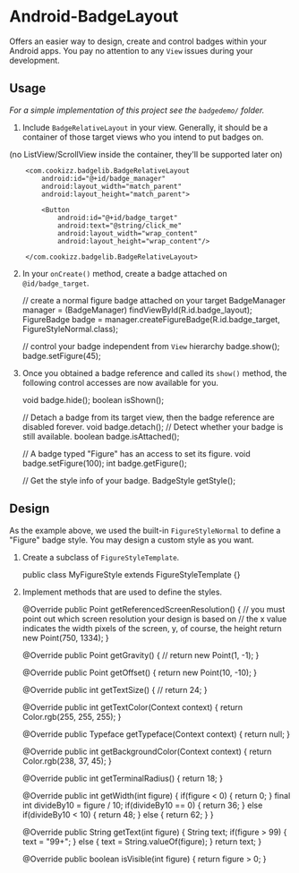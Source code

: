 # Android-BadgeLayout
Offers an easier way to design, create and control badges within your Android apps. You pay no attention to any `View` issues during your development.

## Usage
*For a simple implementation of this project see the `badgedemo/` folder.*

  1. Include `BadgeRelativeLayout` in your view. Generally, it should be a container of those target views who you intend to put badges on.
  
  (no ListView/ScrollView inside the container, they'll be supported later on)
  
        <com.cookizz.badgelib.BadgeRelativeLayout
            android:id="@+id/badge_manager"
            android:layout_width="match_parent"
            android:layout_height="match_parent">
            
            <Button
                android:id="@+id/badge_target"
                android:text="@string/click_me"
                android:layout_width="wrap_content"
                android:layout_height="wrap_content"/>

        </com.cookizz.badgelib.BadgeRelativeLayout>

  2. In your `onCreate()` method, create a badge attached on `@id/badge_target`.

        // create a normal figure badge attached on your target
        BadgeManager manager = (BadgeManager) findViewById(R.id.badge_layout);
        FigureBadge badge = 
                    manager.createFigureBadge(R.id.badge_target, FigureStyleNormal.class);
        
        // control your badge independent from `View` hierarchy
        badge.show();
        badge.setFigure(45);
    
  3. Once you obtained a badge reference and called its `show()` method, the following control accesses are now available for you.

        void badge.hide();
        boolean isShown();
        
        // Detach a badge from its target view, then the badge reference are disabled forever.
        void badge.detach();
        // Detect whether your badge is still available.
        boolean badge.isAttached();
        
        // A badge typed "Figure" has an access to set its figure.
        void badge.setFigure(100);
        int badge.getFigure();
        
        // Get the style info of your badge.
        BadgeStyle getStyle();

## Design
  
  As the example above, we used the built-in `FigureStyleNormal` to define a "Figure" badge style. You may design a custom style as you want.
  
  1. Create a subclass of `FigureStyleTemplate`.
  
        public class MyFigureStyle extends FigureStyleTemplate {}

  2. Implement methods that are used to define the styles.

        @Override
        public Point getReferencedScreenResolution() {
            // you must point out which screen resolution your design is based on
            // the x value indicates the width pixels of the screen, y, of course, the height
            return new Point(750, 1334);
        }
    
        @Override
        public Point getGravity() {
            // 
            return new Point(1, -1);
        }
    
        @Override
        public Point getOffset() {
            return new Point(10, -10);
        }
        
        @Override
        public int getTextSize() {
            //
            return 24;
        }
    
        @Override
        public int getTextColor(Context context) {
            return Color.rgb(255, 255, 255);
        }
    
        @Override
        public Typeface getTypeface(Context context) {
            return null;
        }
    
        @Override
        public int getBackgroundColor(Context context) {
            return Color.rgb(238, 37, 45);
        }
    
        @Override
        public int getTerminalRadius() {
            return 18;
        }
    
        @Override
        public int getWidth(int figure) {
            if(figure < 0) {
                return 0;
            }
            final int divideBy10 = figure / 10;
            if(divideBy10 == 0) {
                return 36;
            }
            else if(divideBy10 < 10) {
                return 48;
            }
            else {
                return 62;
            }
        }
    
        @Override
        public String getText(int figure) {
            String text;
            if(figure > 99) {
                text = "99+";
            }
            else {
                text = String.valueOf(figure);
            }
            return text;
        }
    
        @Override
        public boolean isVisible(int figure) {
            return figure > 0;
        }
    
